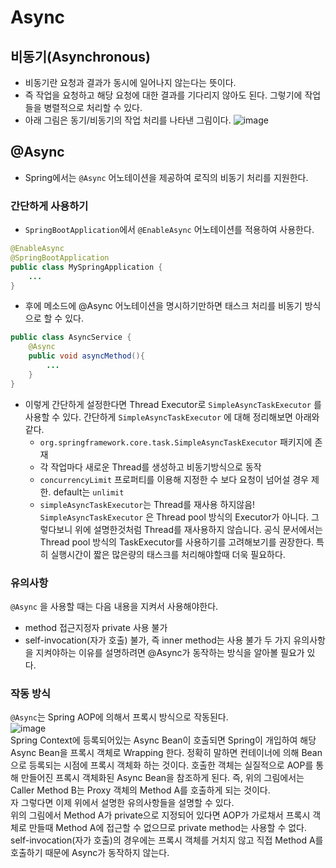 # Async
## 비동기(Asynchronous)
- 비동기란 요청과 결과가 동시에 일어나지 않는다는 뜻이다.
- 즉 작업을 요청하고 해당 요청에 대한 결과를 기다리지 않아도 된다. 그렇기에 작업들을 병렬적으로 처리할 수 있다.
- 아래 그림은 동기/비동기의 작업 처리를 나타낸 그림이다.
![image](https://github.com/user-attachments/assets/cb55014b-091e-47f8-b6dc-f20374ceeaae)
## @Async
- Spring에서는 `@Async` 어노테이션을 제공하여 로직의 비동기 처리를 지원한다.
### 간단하게 사용하기
- `SpringBootApplication`에서 `@EnableAsync` 어노테이션를 적용하여 사용한다.
```java
@EnableAsync
@SpringBootApplication
public class MySpringApplication {
	...
}
```
- 후에 메소드에 @Async 어노테이션을 명시하기만하면 태스크 처리를 비동기 방식으로 할 수 있다.
```java
public class AsyncService {
	@Async
    public void asyncMethod(){
    	...
    }
}
```
- 이렇게 간단하게 설정한다면 Thread Executor로 `SimpleAsyncTaskExecutor` 를 사용할 수 있다. 간단하게 `SimpleAsyncTaskExecutor` 에 대해 정리해보면 아래와 같다.
  - `org.springframework.core.task.SimpleAsyncTaskExecutor` 패키지에 존재
  - 각 작업마다 새로운 Thread를 생성하고 비동기방식으로 동작
  - `concurrencyLimit` 프로퍼티를 이용해 지정한 수 보다 요청이 넘어설 경우 제한. default는 `unlimit`
  - `simpleAsyncTaskExecutor`는 Thread를 재사용 하지않음!
`SimpleAsyncTaskExecutor` 은 Thread pool 방식의 Executor가 아니다. 그렇다보니 위에 설명한것처럼 Thread를 재사용하지 않습니다. 공식 문서에서는 Thread pool 방식의 TaskExecutor를 사용하기를 고려해보기를 권장한다. 특히 실행시간이 짧은 많은량의 태스크를 처리해야할때 더욱 필요하다.     
### 유의사항
`@Async` 을 사용할 때는 다음 내용을 지켜서 사용해야한다.   
- method 접근지정자 private 사용 불가
- self-invocation(자가 호출) 불가, 즉 inner method는 사용 불가
두 가지 유의사항을 지켜야하는 이유를 설명하려면 @Async가 동작하는 방식을 알아볼 필요가 있다.     
### 작동 방식
`@Async`는 Spring AOP에 의해서 프록시 방식으로 작동된다.     
![image](https://github.com/user-attachments/assets/3605388d-77d9-4761-9ce3-abdb031a9f89)      
Spring Context에 등록되어있는 Async Bean이 호출되면 Spring이 개입하여 해당 Async Bean을 프록시 객체로 Wrapping 한다. 정확히 말하면 컨테이너에 의해 Bean으로 등록되는 시점에 프록시 객체화 하는 것이다. 호출한 객체는 실질적으로 AOP를 통해 만들어진 프록시 객체화된 Async Bean을 참조하게 된다. 즉, 위의 그림에서는 Caller Method B는 Proxy 객체의 Method A를 호출하게 되는 것이다.       
자 그렇다면 이제 위에서 설명한 유의사항들을 설명할 수 있다.     
위의 그림에서 Method A가 private으로 지정되어 있다면 AOP가 가로채서 프록시 객체로 만들때 Method A에 접근할 수 없으므로 private method는 사용할 수 없다.      
self-invocation(자가 호출)의 경우에는 프록시 객체를 거치지 않고 직접 Method A를 호출하기 때문에 Async가 동작하지 않는다.     
